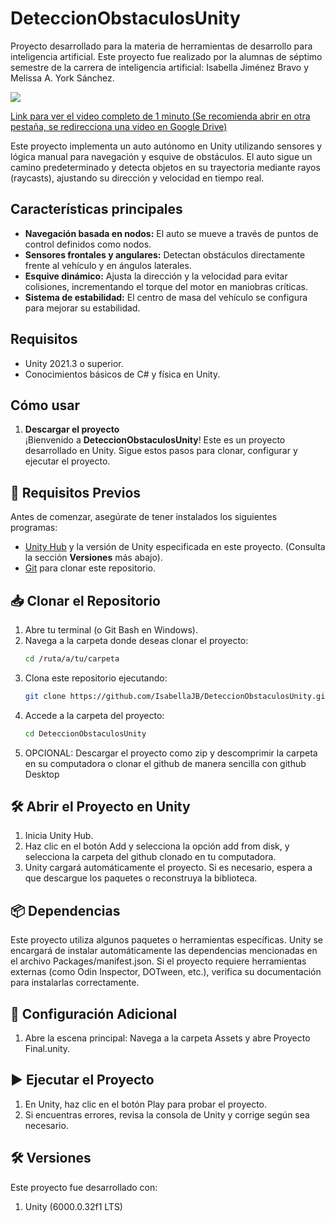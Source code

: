 # DeteccionObstaculosUnity
Proyecto desarrollado para la materia de herramientas de desarrollo para inteligencia artificial. Este proyecto fue realizado por la alumnas de séptimo semestre de la carrera de inteligencia artificial: Isabella Jiménez Bravo y Melissa A. York Sánchez.


![](https://github.com/IsabellaJB/DeteccionObstaculosUnity/blob/main/DeteccionObstaculosUnity_Prueba.gif)

[Link para ver el video completo de 1 minuto (Se recomienda abrir en otra pestaña, se redirecciona una video en Google Drive)](https://drive.google.com/file/d/1ouZGRuuDKrgfal59Yu_cfe7dX1Qs9aEo/view?usp=sharing)

Este proyecto implementa un auto autónomo en Unity utilizando sensores y lógica manual para navegación y esquive de obstáculos. El auto sigue un camino predeterminado y detecta objetos en su trayectoria mediante rayos (raycasts), ajustando su dirección y velocidad en tiempo real.

## Características principales  
- **Navegación basada en nodos:** El auto se mueve a través de puntos de control definidos como nodos.  
- **Sensores frontales y angulares:** Detectan obstáculos directamente frente al vehículo y en ángulos laterales.  
- **Esquive dinámico:** Ajusta la dirección y la velocidad para evitar colisiones, incrementando el torque del motor en maniobras críticas.  
- **Sistema de estabilidad:** El centro de masa del vehículo se configura para mejorar su estabilidad.  

## Requisitos  
- Unity 2021.3 o superior.  
- Conocimientos básicos de C# y física en Unity.  

## Cómo usar  
1. **Descargar el proyecto**  
   ¡Bienvenido a **DeteccionObstaculosUnity**! Este es un proyecto desarrollado en Unity. Sigue estos pasos para clonar, configurar y ejecutar el proyecto.

## 🚀 Requisitos Previos

Antes de comenzar, asegúrate de tener instalados los siguientes programas:
- [Unity Hub](https://unity.com/download) y la versión de Unity especificada en este proyecto. (Consulta la sección **Versiones** más abajo).
- [Git](https://git-scm.com/) para clonar este repositorio.

## 📥 Clonar el Repositorio

1. Abre tu terminal (o Git Bash en Windows).
2. Navega a la carpeta donde deseas clonar el proyecto:
   ```bash
   cd /ruta/a/tu/carpeta
3. Clona este repositorio ejecutando:
   ```bash
   git clone https://github.com/IsabellaJB/DeteccionObstaculosUnity.git
4. Accede a la carpeta del proyecto:
   ```bash
   cd DeteccionObstaculosUnity
5. OPCIONAL: Descargar el proyecto como zip y descomprimir la carpeta en su computadora o clonar el github de manera sencilla con github Desktop

## 🛠 Abrir el Proyecto en Unity
1. Inicia Unity Hub.
2. Haz clic en el botón Add y selecciona la opción add from disk, y selecciona la carpeta del github clonado en tu computadora.
3. Unity cargará automáticamente el proyecto. Si es necesario, espera a que descargue los paquetes o reconstruya la biblioteca.

## 📦 Dependencias
Este proyecto utiliza algunos paquetes o herramientas específicas. Unity se encargará de instalar automáticamente las dependencias mencionadas en el archivo Packages/manifest.json.
Si el proyecto requiere herramientas externas (como Odin Inspector, DOTween, etc.), verifica su documentación para instalarlas correctamente.

## 🔧 Configuración Adicional
1. Abre la escena principal:
Navega a la carpeta Assets y abre Proyecto Final.unity.

## ▶️ Ejecutar el Proyecto
1. En Unity, haz clic en el botón Play para probar el proyecto.
2. Si encuentras errores, revisa la consola de Unity y corrige según sea necesario.

## 🛠 Versiones
Este proyecto fue desarrollado con:
1. Unity (6000.0.32f1 LTS)
